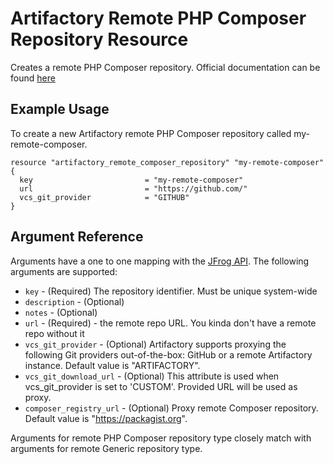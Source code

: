 # Artifactory Remote PHP Composer Repository Resource

Creates a remote PHP Composer repository.
Official documentation can be found [here](https://www.jfrog.com/confluence/display/JFROG/PHP+Composer+Repositories)


## Example Usage
To create a new Artifactory remote PHP Composer repository called my-remote-composer.

```hcl
resource "artifactory_remote_composer_repository" "my-remote-composer" {
  key                         = "my-remote-composer"
  url                         = "https://github.com/"
  vcs_git_provider            = "GITHUB"
}
```

## Argument Reference

Arguments have a one to one mapping with the [JFrog API](https://www.jfrog.com/confluence/display/RTF/Repository+Configuration+JSON). The following arguments are supported:

* `key` - (Required) The repository identifier. Must be unique system-wide
* `description` - (Optional)
* `notes` - (Optional)
* `url` - (Required) - the remote repo URL. You kinda don't have a remote repo without it
* `vcs_git_provider` - (Optional) Artifactory supports proxying the following Git providers out-of-the-box: GitHub or a remote Artifactory instance. Default value is "ARTIFACTORY".
* `vcs_git_download_url` - (Optional) This attribute is used when vcs_git_provider is set to 'CUSTOM'. Provided URL will be used as proxy.
* `composer_registry_url` - (Optional) Proxy remote Composer repository. Default value is "https://packagist.org".

Arguments for remote PHP Composer repository type closely match with arguments for remote Generic repository type.